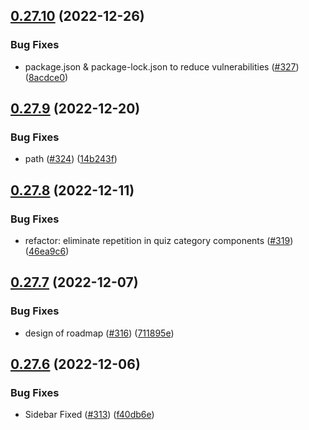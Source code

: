 ## [0.27.10](https://github.com/thecyberworld/thecyberhub.org/compare/v0.27.9...v0.27.10) (2022-12-26)

### Bug Fixes

-   package.json & package-lock.json to reduce vulnerabilities ([#327](https://github.com/thecyberworld/thecyberhub.org/issues/327)) ([8acdce0](https://github.com/thecyberworld/thecyberhub.org/commit/8acdce0b256e73b97df1ead06b6ad0b8e510e8da))

## [0.27.9](https://github.com/thecyberworld/thecyberhub.org/compare/v0.27.8...v0.27.9) (2022-12-20)

### Bug Fixes

-   path ([#324](https://github.com/thecyberworld/thecyberhub.org/issues/324)) ([14b243f](https://github.com/thecyberworld/thecyberhub.org/commit/14b243fc49c915c319d11a78fff2b2d19731a387))

## [0.27.8](https://github.com/thecyberworld/thecyberhub.org/compare/v0.27.7...v0.27.8) (2022-12-11)

### Bug Fixes

-   refactor: eliminate repetition in quiz category components ([#319](https://github.com/thecyberworld/thecyberhub.org/issues/319)) ([46ea9c6](https://github.com/thecyberworld/thecyberhub.org/commit/46ea9c6bfb1198ce8626f98f9d17b6feacdcdb7c))

## [0.27.7](https://github.com/thecyberworld/thecyberhub.org/compare/v0.27.6...v0.27.7) (2022-12-07)

### Bug Fixes

-   design of roadmap ([#316](https://github.com/thecyberworld/thecyberhub.org/issues/316)) ([711895e](https://github.com/thecyberworld/thecyberhub.org/commit/711895e7e31cb4fddce55ce02855009b1219dd5c))

## [0.27.6](https://github.com/thecyberworld/thecyberhub.org/compare/v0.27.5...v0.27.6) (2022-12-06)

### Bug Fixes

-   Sidebar Fixed ([#313](https://github.com/thecyberworld/thecyberhub.org/issues/313)) ([f40db6e](https://github.com/thecyberworld/thecyberhub.org/commit/f40db6e4b518490af31062d14ef88f36f52eadbe))
